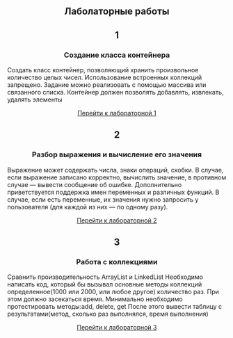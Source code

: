 ## <h2 align="center">Лаболаторные работы</h2>

<h2 align="center">1</h2>

<h3 align="center">
  Создание класса контейнера
</h3>
<p>
  Создать класс контейнер, позволяющий хранить произвольное количество целых чисел. Использование встроенных коллекций запрещено.  
  Задание можно реализовать с помощью массива или связанного списка. Контейнер должен позволять добавлять, извлекать, удалять элементы
</p>

<div align="center">
  <a href="https://github.com/PankovaYulia/Java/tree/main/Conteiner">Перейти к лабораторной 1</a>
</div>

##

<h2 align="center">2</h2>

<h3 align="center">
  Разбор выражения и вычисление его значения
</h3>
<p>
  Выражение может содержать числа, знаки операций, скобки. В случае, если выражение записано корректно, вычислить значение, в противном случае — вывести сообщение об ошибке.
  Дополнительно приветствуется поддержка имен переменных и различных функций. 
  В случае, если есть переменные, их значения нужно запросить у пользователя (для каждой из них — по одному разу).
</p>

<div align="center">
  <a href="https://github.com/PankovaYulia/Java/tree/main/laba2">Перейти к лабораторной 2</a>
</div>

##

<h2 align="center">3</h2>

<h3 align="center">
 Работа с коллекциями
</h3>
<p>
Сравнить производительность ArrayList и LinkedList
Необходимо написать код, который бы вызывал основные методы коллекций определенное(1000 или 2000, или любое другое) количество раз. При этом должно засекаться время.
Минимально необходимо протестировать методы:add, delete, get
После этого вывести таблицу с результатами(метод, сколько раз выполнялся, время выполнения)
</p>

<div align="center">
  <a href="https://github.com/PankovaYulia/Java/tree/main/laba3">Перейти к лабораторной 3</a>
</div>

##

